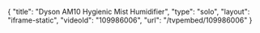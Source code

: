 {
    "title": "Dyson AM10 Hygienic Mist Humidifier",
    "type": "solo",
    "layout": "iframe-static",
    "videoId": "109986006",
    "url": "\/tvpembed\/109986006"
}